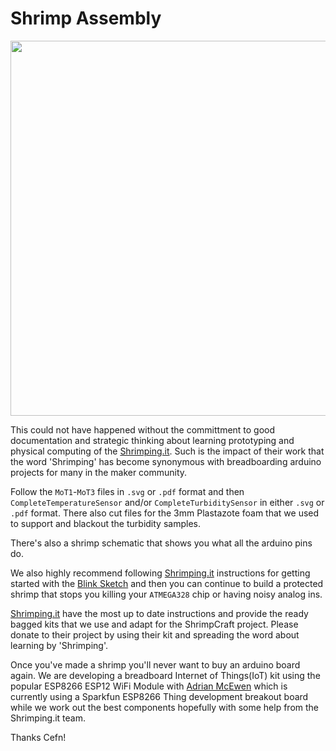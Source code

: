 # Shrimp Assembly

<img src="http://start.shrimping.it/project/shrimp/minimal.png" width="600">

This could not have happened without the committment to good documentation and strategic thinking about learning prototyping and physical computing of the [Shrimping.it](http://start.shrimping.it). Such is the impact of their work that the word 'Shrimping' has become synonymous with breadboarding arduino projects for many in the maker community.

Follow the `MoT1`-`MoT3` files in `.svg` or `.pdf` format and then `CompleteTemperatureSensor` and/or `CompleteTurbiditySensor` in either `.svg` or `.pdf` format. There also cut files for the 3mm Plastazote foam that we used to support and blackout the turbidity samples.

There's also a shrimp schematic that shows you what all the arduino pins do.

We also highly recommend following [Shrimping.it](http://start.shrimping.it) instructions for getting started with the [Blink Sketch](http://start.shrimping.it/project/blink/build.html) and then you can continue to build a protected shrimp that stops you killing your `ATMEGA328` chip or having noisy analog ins.

[Shrimping.it](http://start.shrimping.it) have the most up to date instructions and provide the ready bagged kits that we use and adapt for the ShrimpCraft project. Please donate to their project by using their kit and spreading the word about learning by 'Shrimping'.

Once you've made a shrimp you'll never want to buy an arduino board again. We are developing a breadboard Internet of Things(IoT) kit using the popular ESP8266 ESP12 WiFi Module with [Adrian McEwen](http://www.mcqn.com/) which is currently using a Sparkfun ESP8266 Thing development breakout board while we work out the best components hopefully with some help from the Shrimping.it team.

Thanks Cefn!



